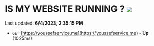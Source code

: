 # IS MY WEBSITE RUNNING ? [![](https://img.shields.io/static/v1?label=Sponsor&message=%E2%9D%A4&logo=GitHub&color=%23fe8e86)](https://github.com/sponsors/<username>)

Last updated: **6/4/2023, 2:35:15 PM**

- `GET` [https://youssefservice.me](https://youssefservice.me) - **Up** (1025ms)
